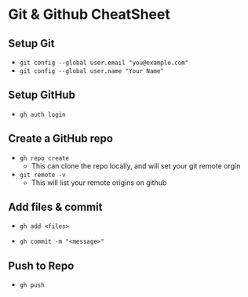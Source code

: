 # Git & Github CheatSheet

## Setup Git

- `git config --global user.email "you@example.com"`
- `git config --global user.name "Your Name"`

## Setup GitHub 

- `gh auth login` 

## Create a GitHub repo 

- `gh repo create`
    - This can clone the repo locally, and will set your git remote orgin
- `git remote -v`
    - This will list your remote origins on github 

## Add files & commit 

- `gh add <files>`

- `gh commit -m "<message>"`

## Push to Repo 

- `gh push`
